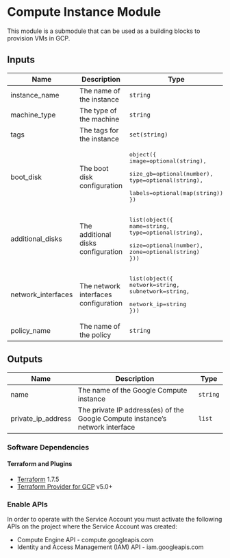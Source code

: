 
# Compute Instance Module
This module is a submodule that can be used as a building blocks to provision VMs in GCP.

## Inputs

| Name | Description | Type | Default | Required |
|------|-------------|------|---------|:--------:|
| instance\_name | The name of the instance | `string` | `n/a` | yes |
| machine\_type | The type of the machine | `string` | `n/a` | yes |
| tags | The tags for the instance | `set(string)` | `null` | no |
| boot\_disk | The boot disk configuration |<pre>object({<br>image=optional(string), <br>size_gb=optional(number), <br>type=optional(string), <br>labels=optional(map(string))<br>})</pre> | `n/a` | yes |
| additional\_disks | The additional disks configuration	| <pre>list(object({<br>name=string, <br>type=optional(string), <br>size=optional(number), <br>zone=optional(string)<br>}))</pre> | `null` | no |
| network\_interfaces | The network interfaces configuration | <pre>list(object({<br>network=string, <br>subnetwork=string, <br>network_ip=string<br>}))</pre> | `null` | no |
| policy\_name | The name of the policy | `string` | `null` | no |

## Outputs

| Name | Description | Type |
|------|-------------|------|
| name | The name of the Google Compute instance | `string` |
| private\_ip\_address | The private IP address(es) of the Google Compute instance’s network interface | `list` |

### Software Dependencies
#### Terraform and Plugins
- [Terraform](https://developer.hashicorp.com/terraform/install) 1.7.5
- [Terraform Provider for GCP](https://registry.terraform.io/providers/hashicorp/google/latest/docs) v5.0+

### Enable APIs
In order to operate with the Service Account you must activate the following APIs on the project where the Service Account was created:

- Compute Engine API - compute.googleapis.com
- Identity and Access Management (IAM) API - iam.googleapis.com